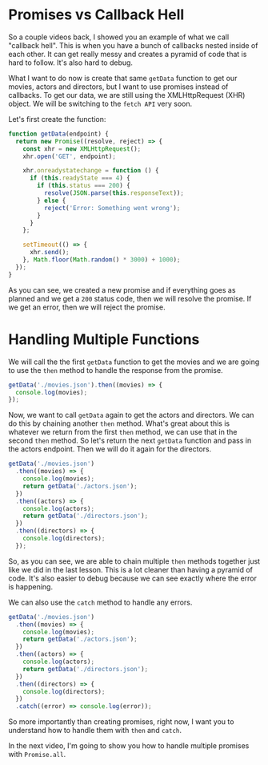 # Promises vs Callback Hell

So a couple videos back, I showed you an example of what we call "callback hell". This is when you have a bunch of callbacks nested inside of each other. It can get really messy and creates a pyramid of code that is hard to follow. It's also hard to debug.

What I want to do now is create that same `getData` function to get our movies, actors and directors, but I want to use promises instead of callbacks. To get our data, we are still using the XMLHttpRequest (XHR) object. We will be switching to the `fetch API` very soon.

Let's first create the function:

```js
function getData(endpoint) {
  return new Promise((resolve, reject) => {
    const xhr = new XMLHttpRequest();
    xhr.open('GET', endpoint);

    xhr.onreadystatechange = function () {
      if (this.readyState === 4) {
        if (this.status === 200) {
          resolve(JSON.parse(this.responseText));
        } else {
          reject('Error: Something went wrong');
        }
      }
    };

    setTimeout(() => {
      xhr.send();
    }, Math.floor(Math.random() * 3000) + 1000);
  });
}
```

As you can see, we created a new promise and if everything goes as planned and we get a `200` status code, then we will resolve the promise. If we get an error, then we will reject the promise.

# Handling Multiple Functions

We will call the the first `getData` function to get the movies and we are going to use the `then` method to handle the response from the promise.

```js
getData('./movies.json').then((movies) => {
  console.log(movies);
});
```

Now, we want to call `getData` again to get the actors and directors. We can do this by chaining another `then` method. What's great about this is whatever we return from the first `then` method, we can use that in the second `then` method. So let's return the next `getData` function and pass in the actors endpoint. Then we will do it again for the directors.

```js
getData('./movies.json')
  .then((movies) => {
    console.log(movies);
    return getData('./actors.json');
  })
  .then((actors) => {
    console.log(actors);
    return getData('./directors.json');
  })
  .then((directors) => {
    console.log(directors);
  });
```

So, as you can see, we are able to chain multiple `then` methods together just like we did in the last lesson. This is a lot cleaner than having a pyramid of code. It's also easier to debug because we can see exactly where the error is happening.

We can also use the `catch` method to handle any errors.

```js
getData('./movies.json')
  .then((movies) => {
    console.log(movies);
    return getData('./actors.json');
  })
  .then((actors) => {
    console.log(actors);
    return getData('./directors.json');
  })
  .then((directors) => {
    console.log(directors);
  })
  .catch((error) => console.log(error));
```

So more importantly than creating promises, right now, I want you to understand how to handle them with `then` and `catch`.

In the next video, I'm going to show you how to handle multiple promises with `Promise.all`.
